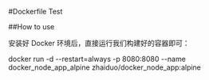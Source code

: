 #Dockerfile Test

##How to use

安装好 Docker 环境后，直接运行我们构建好的容器即可：

docker run -d --restart=always -p 8080:8080 --name docker_node_app_alpine zhaiduo/docker_node_app:alpine

